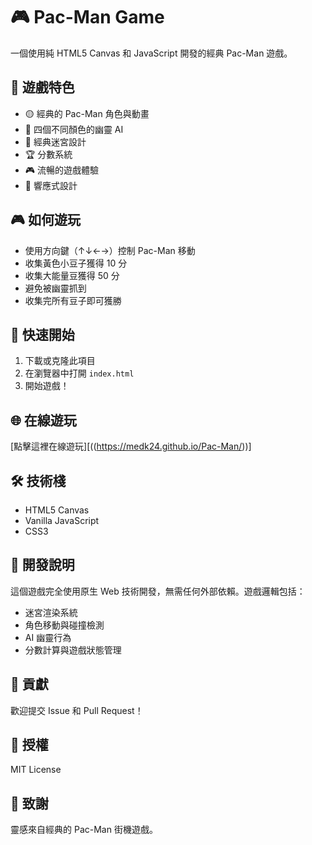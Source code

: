 # 🎮 Pac-Man Game

一個使用純 HTML5 Canvas 和 JavaScript 開發的經典 Pac-Man 遊戲。

## 🎯 遊戲特色

- 🟡 經典的 Pac-Man 角色與動畫
- 👻 四個不同顏色的幽靈 AI
- 🔵 經典迷宮設計
- 🏆 分數系統
- 🎮 流暢的遊戲體驗
- 📱 響應式設計

## 🎮 如何遊玩

- 使用方向鍵（↑↓←→）控制 Pac-Man 移動
- 收集黃色小豆子獲得 10 分
- 收集大能量豆獲得 50 分
- 避免被幽靈抓到
- 收集完所有豆子即可獲勝

## 🚀 快速開始

1. 下載或克隆此項目
2. 在瀏覽器中打開 `index.html`
3. 開始遊戲！

## 🌐 在線遊玩

[點擊這裡在線遊玩][((https://medk24.github.io/Pac-Man/))]

## 🛠️ 技術棧

- HTML5 Canvas
- Vanilla JavaScript
- CSS3

## 📝 開發說明

這個遊戲完全使用原生 Web 技術開發，無需任何外部依賴。遊戲邏輯包括：

- 迷宮渲染系統
- 角色移動與碰撞檢測
- AI 幽靈行為
- 分數計算與遊戲狀態管理

## 🤝 貢獻

歡迎提交 Issue 和 Pull Request！

## 📄 授權

MIT License

## 🎉 致謝

靈感來自經典的 Pac-Man 街機遊戲。
